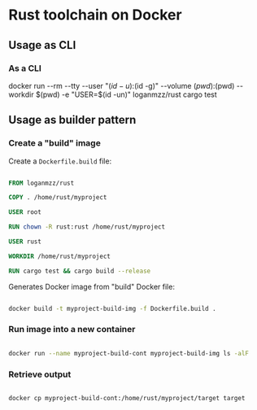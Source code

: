 # Rust toolchain on Docker

## Usage as CLI

### As a CLI

docker run --rm --tty --user "$(id -u):$(id -g)" --volume $(pwd):$(pwd) --workdir $(pwd) -e "USER=$(id -un)" loganmzz/rust cargo test

## Usage as builder pattern

### Create a "build" image

Create a `Dockerfile.build` file:

```Dockerfile

FROM loganmzz/rust

COPY . /home/rust/myproject

USER root

RUN chown -R rust:rust /home/rust/myproject

USER rust

WORKDIR /home/rust/myproject

RUN cargo test && cargo build --release

```

Generates Docker image from "build" Docker file:

```bash

docker build -t myproject-build-img -f Dockerfile.build .

```

### Run image into a new container

```bash

docker run --name myproject-build-cont myproject-build-img ls -alF

```

### Retrieve output

```bash

docker cp myproject-build-cont:/home/rust/myproject/target target

```
